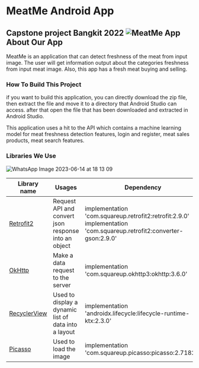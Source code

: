 MeatMe Android App
==
Capstone project Bangkit 2022
![MeatMe App](https://github.com/meatme-bangkit/Asset/blob/2b8d2dcee8d4ade68e60ad64b54e77a04795c58f/Github.png)
About Our App
--
MeatMe is an application that can detect freshness of the  meat from input image. The user will get information output about the categories freshness from input meat image. Also, this app has a fresh meat buying and selling.
### How To Build This Project

if you want to build this application, you can directly download the zip file, then extract the file and move it to a directory that Android Studio can access. after that open the file that has been downloaded and extracted in Android Studio.

This application uses a hit to the API which contains a machine learning model for meat freshness detection features, login and register, meat sales products, meat search features.
### Libraries We Use

![WhatsApp Image 2023-06-14 at 18 13 09](https://github.com/meatme-bangkit/MD-meatme/assets/119818225/80fef6f5-c19f-4d01-85a4-71f5df997a4a)



| Library name  | Usages        | Dependency    |
| ------------- | ------------- | ------------- |
| [Retrofit2](https://square.github.io/retrofit/) | Request API and convert json response into an object | implementation 'com.squareup.retrofit2:retrofit:2.9.0' <br> implementation 'com.squareup.retrofit2:converter-gson:2.9.0' |
| [OkHttp](https://square.github.io/okhttp/) | Make a data request to the server | implementation 'com.squareup.okhttp3:okhttp:3.6.0' |
| [RecyclerView](https://developer.android.com/jetpack/androidx/releases/recyclerview) | Used to display a dynamic list of data into a layout |implementation 'androidx.lifecycle:lifecycle-runtime-ktx:2.3.0' |
| [Picasso](https://github.com/square/picasso) | Used to load the image |implementation 'com.squareup.picasso:picasso:2.71828' |





